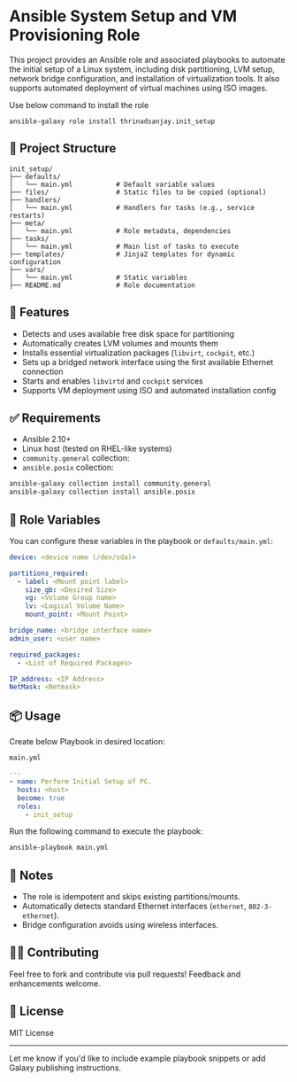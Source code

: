 # Ansible System Setup and VM Provisioning Role

This project provides an Ansible role and associated playbooks to automate the initial setup of a Linux system, including disk partitioning, LVM setup, network bridge configuration, and installation of virtualization tools. It also supports automated deployment of virtual machines using ISO images.

Use below command to install the role

```
ansible-galaxy role install thrinadsanjay.init_setup
```

## 📁 Project Structure

```
init_setup/
├── defaults/
│   └── main.yml           # Default variable values
├── files/                 # Static files to be copied (optional)
├── handlers/
│   └── main.yml           # Handlers for tasks (e.g., service restarts)
├── meta/
│   └── main.yml           # Role metadata, dependencies
├── tasks/
│   └── main.yml           # Main list of tasks to execute
├── templates/             # Jinja2 templates for dynamic configuration
├── vars/
│   └── main.yml           # Static variables
├── README.md              # Role documentation
```

## 🚀 Features

- Detects and uses available free disk space for partitioning  
- Automatically creates LVM volumes and mounts them  
- Installs essential virtualization packages (`libvirt`, `cockpit`, etc.)  
- Sets up a bridged network interface using the first available Ethernet connection  
- Starts and enables `libvirtd` and `cockpit` services  
- Supports VM deployment using ISO and automated installation config  

## ✅ Requirements

- Ansible 2.10+  
- Linux host (tested on RHEL-like systems)  
- `community.general` collection:
- `ansible.posix` collection:

```bash
ansible-galaxy collection install community.general
ansible-galaxy collection install ansible.posix
```

## 🔧 Role Variables

You can configure these variables in the playbook or `defaults/main.yml`:

```yaml
device: <device name (/dev/sda)>

partitions_required:
  - label: <Mount point label>
    size_gb: <Desired Size>
    vg: <Volume Group name>
    lv: <Logical Volume Name>
    mount_point: <Mount Point>

bridge_name: <bridge interface name>
admin_user: <user name>

required_packages:
  - <List of Required Packages>

IP_address: <IP Address>
NetMask: <Netmask>
```

## 📦 Usage

Create below Playbook in desired location:

`main.yml`

```yaml
---
- name: Perform Initial Setup of PC.
  hosts: <host>
  become: true
  roles:
    - init_setup
```

Run the following command to execute the playbook:

```bash
ansible-playbook main.yml
```

## 🧠 Notes

- The role is idempotent and skips existing partitions/mounts.  
- Automatically detects standard Ethernet interfaces (`ethernet`, `802-3-ethernet`).  
- Bridge configuration avoids using wireless interfaces.  

## 👨‍💻 Contributing

Feel free to fork and contribute via pull requests! Feedback and enhancements welcome.

## 📄 License

MIT License

---

Let me know if you'd like to include example playbook snippets or add Galaxy publishing instructions.
